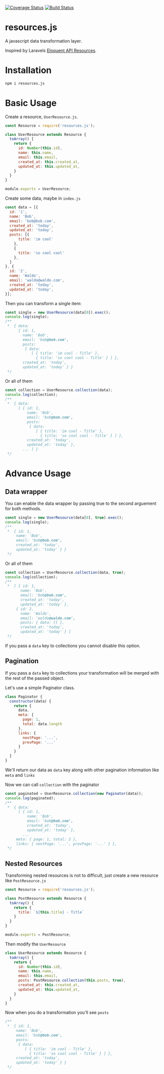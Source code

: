 [![Coverage Status](https://coveralls.io/repos/github/lessworkjs/resources.js/badge.svg?branch=master)](https://coveralls.io/github/lessworkjs/resources.js?branch=master)
[![Build Status](https://travis-ci.org/lessworkjs/resources.js.svg?branch=master)](https://travis-ci.org/lessworkjs/resources.js)


# resources.js
A javascript data transformation layer.

Inspired by Laravels [Eloquent API Resources](https://laravel.com/docs/5.6/eloquent-resources).

# Installation
```bash
npm i resources.js
```

# Basic Usage


Create a resource, `UserResource.js`.

```js
const Resource = require('resources.js');

class UserResource extends Resource {
  toArray() {
    return {
      id: Number(this.id),
      name: this.name,
      email: this.email,
      created_at: this.created_at,
      updated_at: this.updated_at,
    }
  }
}

module.exports = UserResource;
```

Create some data, maybe in `index.js`
```js
const data = [{
  id: '1',
  name: 'Bob',
  email: 'bob@bob.com',
  created_at: 'today',
  updated_at: 'today',
  posts: [{
      title: 'im cool'
    },
    {
      title: 'so cool cool'
    },
  ]
}, {
  id: '2',
  name: 'Waldo',
  email: 'waldo@waldo.com',
  created_at: 'today',
  updated_at: 'today',
}];
```

Then you can transform a single item:
```js 
const single = new UserResource(data[0]).exec();
console.log(single);
/**
 *  { data:
      { id: 1,
        name: 'Bob',
        email: 'bob@bob.com',
        posts:
         { data:
            [ { title: 'im cool - Title' },
              { title: 'so cool cool - Title' } ] },
        created_at: 'today',
        updated_at: 'today' } }
 */
```
Or all of them
```js 
const collection = UserResource.collection(data);
console.log(collection);
/**
 *  { data:
      [ { id: 1,
          name: 'Bob',
          email: 'bob@bob.com',
          posts:
           { data:
              [ { title: 'im cool - Title' },
                { title: 'so cool cool - Title' } ] },
          created_at: 'today',
          updated_at: 'today' },
        ... ] }
 */
```


# Advance Usage
## Data wrapper 
You can enable the data wrapper by passing true to the second arguement for both methods.

```js 
const single = new UserResource(data[0], true).exec();
console.log(single);
/**
 *  { id: 1,
     name: 'Bob',
     email: 'bob@bob.com',
     created_at: 'today',
     updated_at: 'today' } }
 */
```

Or all of them
```js 
const collection = UserResource.collection(data, true);
console.log(collection);
/**
 *  [ { id: 1,
       name: 'Bob',
       email: 'bob@bob.com',
       created_at: 'today',
       updated_at: 'today' },
     { id: 2,
       name: 'Waldo',
       email: 'waldo@waldo.com',
       posts: { data: [] },
       created_at: 'today',
       updated_at: 'today' } ]
 */
```

If you pass a `data` key to  collections you cannot disable this option.


## Pagination 
If you pass a `data` key to collections your transformation will be merged with the rest of the passed object.

Let's use a simple Paginator class.

```js 
class Paginator {
  constructor(data) {
    return {
      data,
      meta: {
        page: 1,
        total: data.length
      },
      links: {
        nextPage: '...',
        prevPage: '...'
      }
    }
  }
}
```

We'll return our data as `data` key along with other pagination information like `meta` and `links`

Now we can call `collection` with the paginator
```js 
const paginated = UserResource.collection(new Paginator(data));
console.log(paginated);
/**
 *  { data:
      [ { id: 1,
          name: 'Bob',
          email: 'bob@bob.com',
          created_at: 'today',
          updated_at: 'today' },
        ...
     meta: { page: 1, total: 2 },
     links: { nextPage: '...', prevPage: '...' } },
 */
```

## Nested Resources
Transforming nested resources is not to difficult, just create a new resource like `PostResource.js`

```js 
const Resource = require('resources.js');

class PostResource extends Resource {
  toArray() {
    return {
      title: `${this.title} - Title`
    }
  }
}

module.exports = PostResource;
```

Then  modify the `UserResource`
```js 
class UserResource extends Resource {
  toArray() {
    return {
      id: Number(this.id),
      name: this.name,
      email: this.email,
      posts: PostResource.collection(this.posts, true),
      created_at: this.created_at,
      updated_at: this.updated_at,
    }
  }
}
```

Now when you do a transformation you'll see `posts`
```js 
/**
 *  { id: 1,
     name: 'Bob',
     email: 'bob@bob.com',
     posts:
      { data:
         [ { title: 'im cool - Title' },
           { title: 'so cool cool - Title' } ] },
     created_at: 'today',
     updated_at: 'today' } }
 */
```
